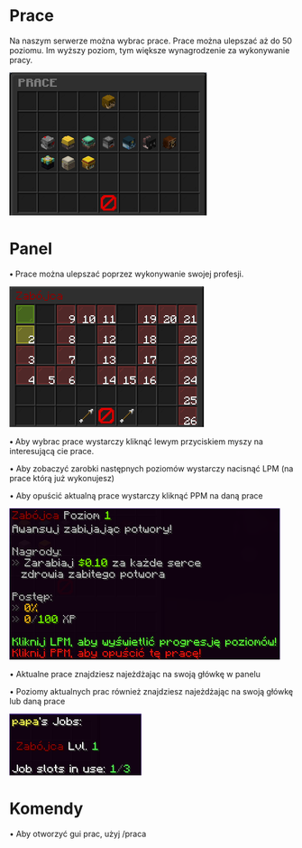 # Prace 

Na naszym serwerze można wybrac prace. Prace można ulepszać aż do 50 poziomu. Im wyższy poziom, tym większe wynagrodzenie za wykonywanie pracy.

![panel.png](../assets/prace/panel.png)


# Panel

 **•** Prace można ulepszać poprzez wykonywanie swojej profesji.

![poziom-pre.png](../assets/prace/poziom-pre.png)

 **•** Aby wybrac prace wystarczy kliknąć lewym przyciskiem myszy na interesującą cie prace.

 • Aby zobaczyć zarobki następnych poziomów wystarczy nacisnąć LPM (na prace którą już wykonujesz)

 • Aby opuścić aktualną prace wystarczy kliknąć PPM na daną prace

![praca-pre.png](../assets/prace/praca-pre.png)

• Aktualne prace znajdziesz najeżdżając na swoją główkę w panelu

• Poziomy aktualnych prac również znajdziesz najeżdżając na swoją główkę lub daną prace

![aktualne-prace.png](../assets/prace/aktualne-prace.png)


# Komendy
• Aby otworzyć gui prac, użyj /praca